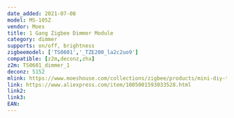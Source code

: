 ```yaml
---
date_added: 2021-07-08
model: MS-105Z
vendor: Moes
title: 1 Gang Zigbee Dimmer Module 
category: dimmer
supports: on/off, brightness
zigbeemodel: ['TS0601','_TZE200_la2c2uo9']
compatible: [z2m,deconz,zha]
z2m: TS0601_dimmer_1
deconz: 5152
mlink: https://www.moeshouse.com/collections/zigbee/products/mini-diy-tuya-zigbee-3-0-smart-dimmer-switch-relay-module-tuya-zigbee3-0-hub-required-smart-life-tuya-app-works-with-alexa-google-home-voice-control-1-2-way-1-gang
link: https://www.aliexpress.com/item/1005001593033528.html
link2: 
link3: 
EAN: 
---
```

